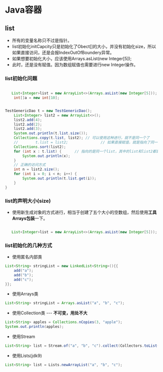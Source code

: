 # Java容器

## list

- 所有的变量名称只不过是指针。
- list初始化initCapcity只是初始化了Obect[]的大小，并没有初始化size，所以如果直接访问，还是会报IndexOutOfBoundery异常。
- 如果想要初始化大小，应该使用Arrays.asList(new Integer[5]);
- 此时，还是没有赋值。因为数组赋值也需要进行new Integer操作。

### list初始化问题

```java
   
   List<Integer>list = new ArrayList<>(Arrays.asList(new Integer[5]));
    int[]a = new int[10];


TestGenericDao t = new TestGenericDao();
    List<Integer> list2 = new ArrayList<>();
    list2.add(4);
    list2.add(2);
    list2.add(3);
    System.out.println(t.list.size());
    Collections.copy(t.list, list2); // 可以使用这种进行，就不是同一个了
    //        t.list = list2;               // 如果直接赋值，就是指向了同一个
    Collections.sort(list2);
    for (int x : t.list) {      // 指向的是同一个list，其中的list和list2都是指针
        System.out.println(x);
    }
	// 正确的访问方式
	int n = list2.size();
	for (int i = 0; i < n; i++) {
        System.out.println(t.list.get(i));
    }
}


```





### list的声明大小(size)

- 使用新生成对象的方式进行，相当于创建了五个大小的空数组，然后使用**工具Arrays包装**一下。

```java
  
   List<Integer>list = new ArrayList<>(Arrays.asList(new Integer[5]));
```





### list初始化的几种方式



- 使用匿名内部类

```java
List<String> stringList = new LinkedList<String>(){{
    add("a");
    add("b");
    add("c");
}};
```

- 使用Arrays类

```java
List<String> stringList = Arrays.asList("a", "b", "c");
```



- 使用Collection类 --- **不可变，用处不大**

```java
List<String> apples = Collections.nCopies(3, "apple");
System.out.println(apples);
```



- 使用Stream

```java
List<String> list = Stream.of("a", "b", "c").collect(Collectors.toList());
```



- 使用Lists(jdk9)

```java
List<String> list = Lists.newArrayList("a", "b", "c");
```





